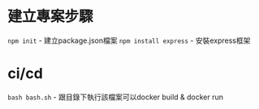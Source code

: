 # 建立專案步驟

`npm init` - 建立package.json檔案
`npm install express` - 安裝express框架

# ci/cd
`bash bash.sh` - 跟目錄下執行該檔案可以docker build & docker run 
